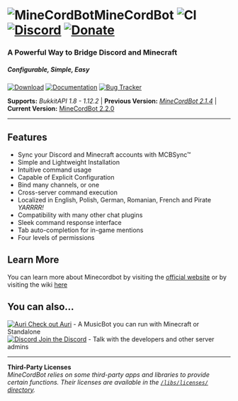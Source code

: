 # ![MineCordBot](https://vectr.com/cyrien/k3vhJlcOMS.png?width=65&height=65&select=k3vhJlcOMSpage0)__MineCordBot__ ![CI](https://travis-ci.org/CyR1en/Minecordbot.svg?branch=master) [![Discord](https://img.shields.io/discord/253637961776627712.svg)](https://discord.cyrien.us) [![Donate](https://img.shields.io/badge/Support-Me!-blue.svg)](https://donate.cyrien.us/) 

### A Powerful Way to Bridge Discord and Minecraft 
##### Configurable, Simple, Easy 

[![Download](https://raw.githubusercontent.com/wiki/CyR1en/Minecordbot/_imgs/button_download.png)](https://github.com/CyR1en/Minecordbot/releases)
[![Documentation](https://raw.githubusercontent.com/wiki/CyR1en/Minecordbot/_imgs/button_documentation.png)](https://github.com/CyR1en/Minecordbot/wiki)
[![Bug Tracker](https://raw.githubusercontent.com/wiki/CyR1en/Minecordbot/_imgs/button_bug-tracker.png)](https://github.com/CyR1en/Minecordbot/issues)

__Supports:__ *BukkitAPI 1.8 - 1.12.2*  |  __Previous Version:__ *[MineCordBot 2.1.4](https://github.com/CyR1en/Minecordbot/releases/tag/v2.1.4)*  | __Current Version:__ [MineCordBot 2.2.0](https://github.com/CyR1en/Minecordbot/releases/tag/v2.2.0)

---
## Features
* Sync your Discord and Minecraft accounts with MCBSync™
* Simple and Lightweight Installation
* Intuitive command usage
* Capable of Explicit Configuration
* Bind many channels, or one
* Cross-server command execution
* Localized in English, Polish, German, Romanian, French and Pirate *YARRRR!*
* Compatibility with many other chat plugins
* Sleek command response interface
* Tab auto-completion for in-game mentions
* Four levels of permissions

## Learn More
You can learn more about Minecordbot by visiting the [official website](https://minecordbot.cyrien.us) or by visiting the wiki [here](https://github.com/CyR1en/Minecordbot/wiki)

## You can also...  
[![Auri](https://raw.githubusercontent.com/wiki/CyR1en/Minecordbot/_imgs/auri_16.png) Check out Auri](https://github.com/CyR1en/Project-Auri) - A MusicBot you can run with Minecraft or Standalone  
[![Discord](https://raw.githubusercontent.com/wiki/CyR1en/Minecordbot/_imgs/discord-d_16.png) Join the Discord](https://discord.gg/bETVHje) - Talk with the developers and other server admins  

---
__Third-Party Licenses__  
_MineCordBot relies on some third-party apps and libraries to provide certain functions. Their licenses are available in the [`/libs/licenses/` directory](https://github.com/CyR1en/Minecordbot/tree/master/libs/licenses)._
